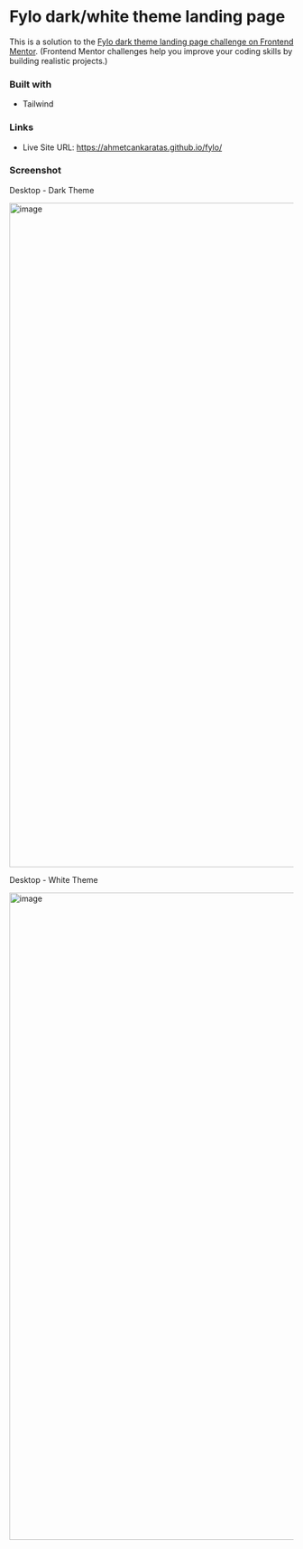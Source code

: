 # Fylo dark/white theme landing page

This is a solution to the [Fylo dark theme landing page challenge on Frontend Mentor](https://www.frontendmentor.io/challenges/fylo-dark-theme-landing-page-5ca5f2d21e82137ec91a50fd). (Frontend Mentor challenges help you improve your coding skills by building realistic projects.)

### Built with

- Tailwind

### Links

- Live Site URL: https://ahmetcankaratas.github.io/fylo/

### Screenshot

Desktop - Dark Theme

<img width="1176" alt="image" src="https://user-images.githubusercontent.com/53529387/204282536-78c7308d-63cd-450e-89bb-3010ea0ee5b9.png">


Desktop - White Theme

<img width="1146" alt="image" src="https://user-images.githubusercontent.com/53529387/204282627-cae14af3-55e2-4988-a571-1c8439457105.png">



